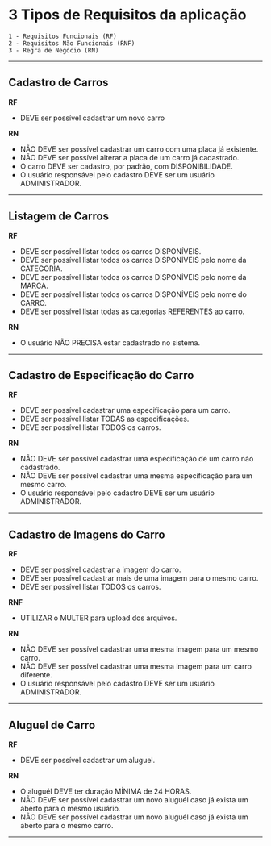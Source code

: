 # 3 Tipos de Requisitos da aplicação
    1 - Requisitos Funcionais (RF)
    2 - Requisitos Não Funcionais (RNF)  
    3 - Regra de Negócio (RN)
---
## Cadastro de Carros

**RF**
- DEVE ser possível cadastrar um novo carro

**RN**
- NÃO DEVE ser possível cadastrar um carro com uma placa já existente.
- NÃO DEVE ser possível alterar a placa de um carro já cadastrado.
- O carro DEVE ser cadastro, por padrão, com DISPONIBILIDADE.
- O usuário responsável pelo cadastro DEVE ser um usuário ADMINISTRADOR.
---
## Listagem de Carros

**RF**
- DEVE ser possível listar todos os carros DISPONÍVEIS. 
- DEVE ser possível listar todos os carros DISPONÍVEIS pelo nome da CATEGORIA. 
- DEVE ser possível listar todos os carros DISPONÍVEIS pelo nome da MARCA. 
- DEVE ser possível listar todos os carros DISPONÍVEIS pelo nome do CARRO. 
- DEVE ser possível listar todas as categorias REFERENTES ao carro.

**RN**
- O usuário NÃO PRECISA estar cadastrado no sistema.
---
## Cadastro de Especificação do Carro

**RF**
- DEVE ser possível cadastrar uma especificação para um carro.
- DEVE ser possível listar TODAS as especificações.
- DEVE ser possível listar TODOS os carros.

**RN**
- NÃO DEVE ser possível cadastrar uma especificação de um carro não cadastrado.
- NÃO DEVE ser possível cadastrar uma mesma especificação para um mesmo carro.
- O usuário responsável pelo cadastro DEVE ser um usuário ADMINISTRADOR.
---
## Cadastro de Imagens do Carro

**RF**
- DEVE ser possível cadastrar a imagem do carro.
- DEVE ser possível cadastrar mais de uma imagem para o mesmo carro. 
- DEVE ser possível listar TODOS os carros.

**RNF**
- UTILIZAR o MULTER para upload dos arquivos.

**RN**
- NÃO DEVE ser possível cadastrar uma mesma imagem para um mesmo carro. 
- NÃO DEVE ser possível cadastrar uma mesma imagem para um carro diferente.
- O usuário responsável pelo cadastro DEVE ser um usuário ADMINISTRADOR.
---
## Aluguel de Carro

**RF**
- DEVE ser possível cadastrar um aluguel.

**RN**
- O aluguél DEVE ter duração MÍNIMA de 24 HORAS.
- NÃO DEVE ser possível cadastrar um novo aluguél caso já exista um aberto para o mesmo usuário.
- NÃO DEVE ser possível cadastrar um novo aluguél caso já exista um aberto para o mesmo carro.
---

